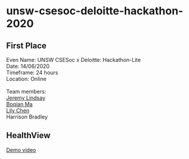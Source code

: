 # unsw-csesoc-deloitte-hackathon-2020
## First Place 
Even Name: UNSW CSESoc x Deloitte: Hackathon-Lite <br/>
Date: 14/06/2020<br/>
Timeframe: 24 hours<br/>
Location: Online <br/>
<br/>
Team members:<br/>
[Jeremy Lindsay](https://www.linkedin.com/in/jnlindsay/)<br/>
[Boqian Ma](https://www.linkedin.com/in/boqian-m-059b9b11a/)<br/>
[Lily Chen](https://www.linkedin.com/in/lilychen2418/)<br/>
Harrison Bradley<br/>

## HealthView
[Demo video](https://www.youtube.com/watch?v=Dlsrb5YboRk&t=110s)
